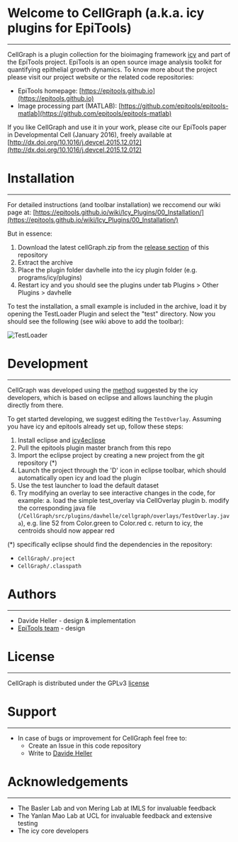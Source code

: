 # Welcome to CellGraph (a.k.a. icy plugins for EpiTools)
---

CellGraph is a plugin collection for the bioimaging framework [icy](http://icy.bioimageanalysis.org) and part of the EpiTools project. EpiTools is an open source image analysis toolkit for quantifying epithelial growth dynamics. To know more about the project please visit our project website or the related code repositories:

* EpiTools homepage: [https://epitools.github.io](https://epitools.github.io)
* Image processing part (MATLAB): [https://github.com/epitools/epitools-matlab](https://github.com/epitools/epitools-matlab)

If you like CellGraph and use it in your work, please cite our EpiTools paper in Developmental Cell (January 2016), freely available at [http://dx.doi.org/10.1016/j.devcel.2015.12.012](http://dx.doi.org/10.1016/j.devcel.2015.12.012)


# Installation
---

For detailed instructions (and toolbar installation) we reccomend our wiki page at:
[https://epitools.github.io/wiki/Icy_Plugins/00_Installation/](https://epitools.github.io/wiki/Icy_Plugins/00_Installation/)

But in essence:

1. Download the latest cellGraph.zip from the [release section](https://github.com/epitools/epitools-icy/releases) of this repository
2. Extract the archive
3. Place the plugin folder davhelle into the icy plugin folder (e.g. programs/icy/plugins)
4. Restart icy and you should see the plugins under tab Plugins > Other Plugins > davhelle

To test the installation, a small example is included in the archive, load it by opening the TestLoader Plugin and select the "test" directory. Now you should see the following (see wiki above to add the toolbar):

![TestLoader](https://epitools.github.io/wiki/Images/icy/test_plugin.png)

# Development
---

CellGraph was developed using the [method](http://icy.bioimageanalysis.org/index.php?display=startDevWithIcy) suggested by the icy developers, which is based on eclipse and allows launching the plugin directly from there.

To get started developing, we suggest editing the `TestOverlay`. Assuming you have icy and epitools already set up, follow these steps:

1. Install eclipse and [icy4eclipse](http://icy.bioimageanalysis.org/index.php?display=startDevWithIcy)
2. Pull the epitools plugin master branch from this repo
3. Import the eclipse project by creating a new project from the git repository (*)
4. Launch the project through the 'D' icon in eclipse toolbar, which should automatically open icy and load the plugin
5. Use the test launcher to load the default dataset
6. Try modifying an overlay to see interactive changes in the code, for example:
	a. load the simple test_overlay via CellOverlay plugin
	b. modify the corresponding java file (`/CellGraph/src/plugins/davhelle/cellgraph/overlays/TestOverlay.java`), 
		e.g. line 52 from Color.green to Color.red
	c. return to icy, the centroids should now appear red
	
	
(*) specifically eclipse should find the dependencies in the repository:

* `CellGraph/.project`
* `CellGraph/.classpath`


# Authors
---

* Davide Heller - design & implementation
* [EpiTools team](LICENSE.txt) - design


# License
---
CellGraph is distributed under the GPLv3 [license](LICENSE.txt)


# Support
---

* In case of bugs or improvement for CellGraph feel free to:
	* Create an Issue in this code repository
	* Write to [Davide Heller](mailto:davide.heller@imls.uzh.ch?Subject=EpiTools)

# Acknowledgements
---

* The Basler Lab and von Mering Lab at IMLS for invaluable feedback
* The Yanlan Mao Lab at UCL for invaluable feedback and extensive testing 
* The icy core developers
